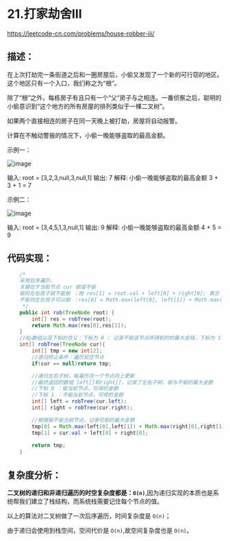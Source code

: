 # 21.打家劫舍Ⅲ

https://leetcode-cn.com/problems/house-robber-iii/

## 描述：

在上次打劫完一条街道之后和一圈房屋后，小偷又发现了一个新的可行窃的地区。这个地区只有一个入口，我们称之为“根”。

除了“根”之外，每栋房子有且只有一个“父“房子与之相连。一番侦察之后，聪明的小偷意识到“这个地方的所有房屋的排列类似于一棵二叉树”。

如果两个直接相连的房子在同一天晚上被打劫，房屋将自动报警。

计算在不触动警报的情况下，小偷一晚能够盗取的最高金额。

示例一：

![image](https://user-images.githubusercontent.com/82756242/156334523-2051b987-8863-4df0-a96f-ab698837083d.png)

输入: root = [3,2,3,null,3,null,1]
输出: 7 
解释: 小偷一晚能够盗取的最高金额 3 + 3 + 1 = 7

示例二：

![image](https://user-images.githubusercontent.com/82756242/156334643-be0385c1-5f43-48e0-bf6d-06e7b2908fea.png)

输入: root = [3,4,5,1,3,null,1]
输出: 9
解释: 小偷一晚能够盗取的最高金额 4 + 5 = 9

## 代码实现：

```java
    /*
    采用后序遍历，
    关键在于当前节点 cur 偷或不偷
    偷则左右孩子就不能偷 ：用 res[1] = root.val + left[0] + right[0]; 表示
    不偷则左右孩子可以偷 ：res[0] = Math.max(left[0], left[1]) + Math.max(right[0], right[1]);
     */
    public int rob(TreeNode root) {
        int[] res = robTree(root);
        return Math.max(res[0],res[1]);
    }
    //dp数组以及下标的含义：下标为 0 : 记录不偷该节点所得到的的最大金钱，下标为 1 : 记录偷该节点所得到的的最大金钱。
    int[] robTree(TreeNode cur){
        int[] tmp = new int[2];
        //递归终止条件：遍历到空节点
        if(cur == null)return tmp;

        //递归左右子树，每遍历完一个节点向上更新
        //最终返回的数组 left[]和right[]，记录了左右子树，偷与不偷的最大金额
        //下标 0 ：偷当前节点，可得的金额
        //下标 1 ：不偷当前节点，可得的金额
        int[] left = robTree(cur.left);
        int[] right = robTree(cur.right);

        //根据偷不偷当前节点，记录可偷的最大金额
        tmp[0] = Math.max(left[0],left[1]) + Math.max(right[0],right[1]);
        tmp[1] = cur.val + left[0] + right[0];
        
        return tmp;
    }
```

## 复杂度分析：

**二叉树的递归和非递归遍历的时空复杂度都是：`O(n)`**,因为递归实现的本质也是系统帮我们建立了栈结构，而系统栈需要记住每个节点的值。

以上的算法对二叉树做了一次后序遍历，时间复杂度是 `O(n)`；

由于递归会使用到栈空间，空间代价是 `O(n)`,故空间复杂度也是 `O(n)`。


